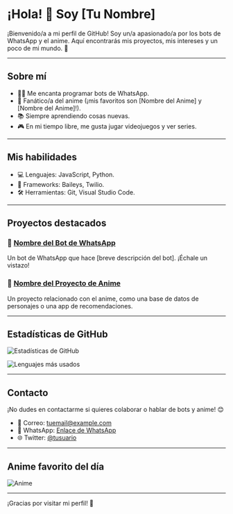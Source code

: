 # ¡Hola! 👋 Soy [Tu Nombre]

¡Bienvenido/a a mi perfil de GitHub! Soy un/a apasionado/a por los bots de WhatsApp y el anime. Aquí encontrarás mis proyectos, mis intereses y un poco de mi mundo. 🌸

---

## **Sobre mí**
- 🧑‍💻 Me encanta programar bots de WhatsApp.
- 🌟 Fanático/a del anime (¡mis favoritos son [Nombre del Anime] y [Nombre del Anime]!).
- 📚 Siempre aprendiendo cosas nuevas.
- 🎮 En mi tiempo libre, me gusta jugar videojuegos y ver series.

---

## **Mis habilidades**
- 💻 Lenguajes: JavaScript, Python.
- 🤖 Frameworks: Baileys, Twilio.
- 🛠 Herramientas: Git, Visual Studio Code.

---

## **Proyectos destacados**
### 🤖 [Nombre del Bot de WhatsApp](enlace_al_repositorio)
Un bot de WhatsApp que hace [breve descripción del bot]. ¡Échale un vistazo!

### 🌸 [Nombre del Proyecto de Anime](enlace_al_repositorio)
Un proyecto relacionado con el anime, como una base de datos de personajes o una app de recomendaciones.

---

## **Estadísticas de GitHub**
![Estadísticas de GitHub](https://github-readme-stats.vercel.app/api?username=tuusuario&show_icons=true&theme=radical)

![Lenguajes más usados](https://github-readme-stats.vercel.app/api/top-langs/?username=tuusuario&layout=compact&theme=radical)

---

## **Contacto**
¡No dudes en contactarme si quieres colaborar o hablar de bots y anime! 😊

- 📧 Correo: [tuemail@example.com](mailto:tuemail@example.com)
- 💬 WhatsApp: [Enlace de WhatsApp](https://wa.me/tunumerodetelefono)
- 🌐 Twitter: [@tusuario](https://twitter.com/tusuario)

---

## **Anime favorito del día**
![Anime](https://media.giphy.com/media/ANb7Yg1vYhxMQ/giphy.gif)

---

¡Gracias por visitar mi perfil! 🎉


